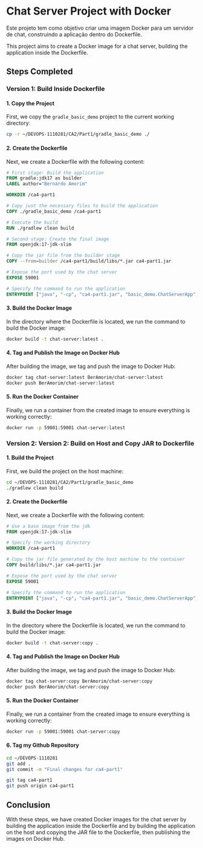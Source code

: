 # Chat Server Project with Docker

Este projeto tem como objetivo criar uma imagem Docker para um servidor de chat, construindo a aplicação dentro do Dockerfile.

This project aims to create a Docker image for a chat server, building the application inside the Dockerfile.

## Steps Completed

### Version 1: Build Inside Dockerfile

#### 1. Copy the Project

First, we copy the `gradle_basic_demo` project to the current working directory:

```sh
cp -r ~/DEVOPS-1110281/CA2/Part1/gradle_basic_demo ./
```

#### 2. Create the Dockerfile

Next, we create a Dockerfile with the following content:

```Dockerfile
# First stage: Build the application
FROM gradle:jdk17 as builder
LABEL author="Bernardo Amorim"

WORKDIR /ca4-part1

# Copy just the necessary files to build the application
COPY ./gradle_basic_demo /ca4-part1

# Execute the build
RUN ./gradlew clean build

# Second stage: Create the final image
FROM openjdk:17-jdk-slim

# Copy the jar file from the builder stage
COPY --from=builder /ca4-part1/build/libs/*.jar ca4-part1.jar

# Expose the port used by the chat server
EXPOSE 59001

# Specify the command to run the application
ENTRYPOINT ["java", "-cp", "ca4-part1.jar", "basic_demo.ChatServerApp", "59001"]
```

#### 3. Build the Docker Image

In the directory where the Dockerfile is located, we run the command to build the Docker image:

```sh
docker build -t chat-server:latest .
```

#### 4. Tag and Publish the Image on Docker Hub

After building the image, we tag and push the image to Docker Hub:

```sh
docker tag chat-server:latest BerAmorim/chat-server:latest
docker push BerAmorim/chat-server:latest
```

#### 5. Run the Docker Container

Finally, we run a container from the created image to ensure everything is working correctly:

```sh
docker run -p 59001:59001 chat-server:latest
```

### Version 2: Version 2: Build on Host and Copy JAR to Dockerfile

#### 1. Build the Project

First, we build the project on the host machine:

```sh
cd ~/DEVOPS-1110281/CA2/Part1/gradle_basic_demo
./gradlew clean build
```

#### 2. Create the Dockerfile

Next, we create a Dockerfile with the following content:

```Dockerfile
# Use a base image from the jdk
FROM openjdk:17-jdk-slim

# Specify the working directory
WORKDIR /ca4-part1

# Copy the jar file generated by the host machine to the container
COPY build/libs/*.jar ca4-part1.jar

# Expose the port used by the chat server
EXPOSE 59001

# Specify the command to run the application
ENTRYPOINT ["java", "-cp", "ca4-part1.jar", "basic_demo.ChatServerApp", "59001"]
```

#### 3. Build the Docker Image

In the directory where the Dockerfile is located, we run the command to build the Docker image:

```sh
docker build -t chat-server:copy .
```

#### 4. Tag and Publish the Image on Docker Hub

After building the image, we tag and push the image to Docker Hub:

```sh
docker tag chat-server:copy BerAmorim/chat-server:copy
docker push BerAmorim/chat-server:copy
```

#### 5. Run the Docker Container

Finally, we run a container from the created image to ensure everything is working correctly:

```sh
docker run -p 59001:59001 chat-server:copy
```

#### 6. Tag my Github Repository

```sh
cd ~/DEVOPS-1110281
git add .
git commit -m "Final changes for ca4-part1"
```

```sh
git tag ca4-part1
git push origin ca4-part1
```

## Conclusion

With these steps, we have created Docker images for the chat server by building the application inside the Dockerfile and by building the application on the host and copying the JAR file to the Dockerfile, then publishing the images on Docker Hub.